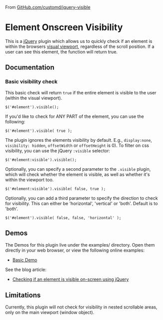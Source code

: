 From [GitHub.com/customd/jquery-visible](https://github.com/customd/jquery-visible)

Element Onscreen Visibility
===========================

This is a [jQuery](http://jquery.com/) plugin which allows us to quickly check if an element 
is within the browsers [visual viewport](http://www.quirksmode.org/mobile/viewports.html), 
regardless of the scroll position. If a user can see this element, the function will return true.


Documentation
-------------
### Basic visibility check

This basic check will return `true` if the entire element is visible to the user (within the visual viewport).

	$('#element').visible();

If you'd like to check for ANY PART of the element, you can use the following:

	$('#element').visible( true );

The plugin ignores the elements visibility by default. E.g., `display:none`, `visibility: hidden`, `offsetWidth` or `offsetHeight` is 0). 
To filter on css visibility, you can use the jQuery `:visible` selector:

	$('#element:visible').visible();

Optionally, you can specify a second parameter to the `.visible` plugin, which will check whether the element is visible, as well as
whether it's within the viewport too.

	$('#element:visible').visible( false, true );

Optionally, you can add a third parameter to specify the direction to check for visibility. This can either be 'horizontal', 'vertical' or 'both'.
Default is to 'both'.

    $('#element').visible( false, false, 'horizontal' );


Demos
-----

The Demos for this plugin live under the examples/ directory. Open them directly in your web browser, or view the following online examples:

- [Basic Demo](http://opensource.teamdf.com/visible/examples/demo-basic.html)

See the blog article:

- [Checking if an element is visible on-screen using jQuery](https://www.customd.com/articles/13/checking-if-an-element-is-visible-on-screen-using-jquery)


Limitations
-----------

Currently, this plugin will not check for visibility in nested scrollable areas, only on the main viewport (window object).
